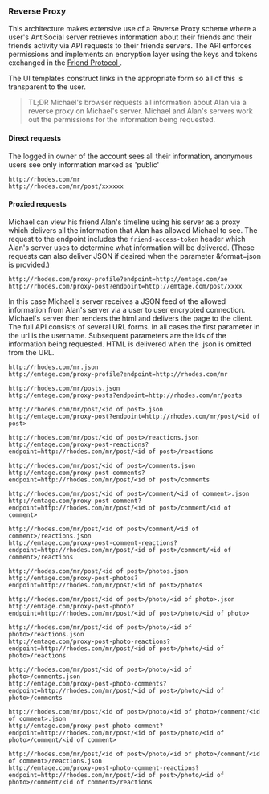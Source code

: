 ### Reverse Proxy

This architecture makes extensive use of a Reverse Proxy scheme where a user's AntiSocial server retrieves information about their friends and their friends activity via API requests to their friends servers. The API enforces permissions and implements an encryption layer using the keys and tokens exchanged in the [Friend Protocol ](https://github.com/antiSocialNet/antiSocial/blob/master/notes/friends.md).

The UI templates construct links in the appropriate form so all of this is transparent to the user.

> TL;DR Michael's browser requests all information about Alan via a reverse proxy on Michael's server. Michael and Alan's servers work out the permissions for the information being requested.

#### Direct requests
The logged in owner of the account sees all their information,
anonymous users see only information marked as 'public'
```
http://rhodes.com/mr
http://rhodes.com/mr/post/xxxxxx
```

#### Proxied requests
Michael can view his friend Alan's timeline using his server as a proxy which
delivers all the information that Alan has allowed Michael to see. The request to the endpoint includes the `friend-access-token` header which Alan's server uses to determine what information will be delivered. (These requests can also deliver JSON if desired when the parameter &format=json is provided.)
```
http://rhodes.com/proxy-profile?endpoint=http://emtage.com/ae
http://rhodes.com/proxy-post?endpoint=http://emtage.com/post/xxxx
```

In this case Michael's server receives a JSON feed of the allowed information from Alan's server via a user to user encrypted connection. Michael's server then renders the html and delivers the page to the client. The full API consists of several URL forms. In all cases the first parameter in the url is the username. Subsequent parameters are the ids of the information being requested. HTML is delivered when the .json is omitted from the URL.

```
http://rhodes.com/mr.json
http://emtage.com/proxy-profile?endpoint=http://rhodes.com/mr

http://rhodes.com/mr/posts.json
http://emtage.com/proxy-posts?endpoint=http://rhodes.com/mr/posts

http://rhodes.com/mr/post/<id of post>.json
http://emtage.com/proxy-post?endpoint=http://rhodes.com/mr/post/<id of post>

http://rhodes.com/mr/post/<id of post>/reactions.json
http://emtage.com/proxy-post-reactions?endpoint=http://rhodes.com/mr/post/<id of post>/reactions

http://rhodes.com/mr/post/<id of post>/comments.json
http://emtage.com/proxy-post-comments?endpoint=http://rhodes.com/mr/post/<id of post>/comments

http://rhodes.com/mr/post/<id of post>/comment/<id of comment>.json
http://emtage.com/proxy-post-comment?endpoint=http://rhodes.com/mr/post/<id of post>/comment/<id of comment>

http://rhodes.com/mr/post/<id of post>/comment/<id of comment>/reactions.json
http://emtage.com/proxy-post-comment-reactions?endpoint=http://rhodes.com/mr/post/<id of post>/comment/<id of comment>/reactions

http://rhodes.com/mr/post/<id of post>/photos.json
http://emtage.com/proxy-post-photos?endpoint=http://rhodes.com/mr/post/<id of post>/photos

http://rhodes.com/mr/post/<id of post>/photo/<id of photo>.json
http://emtage.com/proxy-post-photo?endpoint=http://rhodes.com/mr/post/<id of post>/photo/<id of photo>

http://rhodes.com/mr/post/<id of post>/photo/<id of photo>/reactions.json
http://emtage.com/proxy-post-photo-reactions?endpoint=http://rhodes.com/mr/post/<id of post>/photo/<id of photo>/reactions

http://rhodes.com/mr/post/<id of post>/photo/<id of photo>/comments.json
http://emtage.com/proxy-post-photo-comments?endpoint=http://rhodes.com/mr/post/<id of post>/photo/<id of photo>/comments

http://rhodes.com/mr/post/<id of post>/photo/<id of photo>/comment/<id of comment>.json
http://emtage.com/proxy-post-photo-comment?endpoint=http://rhodes.com/mr/post/<id of post>/photo/<id of photo>/comment/<id of comment>

http://rhodes.com/mr/post/<id of post>/photo/<id of photo>/comment/<id of comment>/reactions.json
http://emtage.com/proxy-post-photo-comment-reactions?endpoint=http://rhodes.com/mr/post/<id of post>/photo/<id of photo>/comment/<id of comment>/reactions

```
